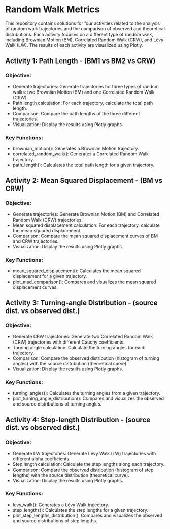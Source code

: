 # Random Walk Metrics

This repository contains solutions for four activities related to the analysis of random walk trajectories and the comparison of observed and theoretical distributions. Each activity focuses on a different type of random walk, including Brownian Motion (BM), Correlated Random Walk (CRW), and Lévy Walk (LW). The results of each activity are visualized using Plotly.

## Activity 1: Path Length - (BM1 vs BM2 vs CRW)
### Objective:
- Generate trajectories: Generate trajectories for three types of random walks: two Brownian Motion (BM) and one Correlated Random Walk (CRW).
- Path length calculation: For each trajectory, calculate the total path length.
- Comparison: Compare the path lengths of the three different trajectories.
- Visualization: Display the results using Plotly graphs.

### Key Functions:
- brownian_motion(): Generates a Brownian Motion trajectory.
- correlated_random_walk(): Generates a Correlated Random Walk trajectory.
- path_length(): Calculates the total path length for a given trajectory.

## Activity 2: Mean Squared Displacement - (BM vs CRW)
### Objective:
- Generate trajectories: Generate Brownian Motion (BM) and Correlated Random Walk (CRW) trajectories.
- Mean squared displacement calculation: For each trajectory, calculate the mean squared displacement.
- Comparison: Compare the mean squared displacement curves of BM and CRW trajectories.
- Visualization: Display the results using Plotly graphs.

### Key Functions:
- mean_squared_displacement(): Calculates the mean squared displacement for a given trajectory.
- plot_msd_comparison(): Compares and visualizes the mean squared displacement curves.

## Activity 3: Turning-angle Distribution - (source dist. vs observed dist.)
### Objective:
- Generate CRW trajectories: Generate two Correlated Random Walk (CRW) trajectories with different Cauchy coefficients.
- Turning angle calculation: Calculate the turning angles for each trajectory.
- Comparison: Compare the observed distribution (histogram of turning angles) with the source distribution (theoretical curve).
- Visualization: Display the results using Plotly graphs.

### Key Functions:
- turning_angles(): Calculates the turning angles from a given trajectory.
- plot_turning_angle_distribution(): Compares and visualizes the observed and source distributions of turning angles.

## Activity 4: Step-length Distribution - (source dist. vs observed dist.)
### Objective:
- Generate LW trajectories: Generate Lévy Walk (LW) trajectories with different alpha coefficients.
- Step length calculation: Calculate the step lengths along each trajectory.
- Comparison: Compare the observed distribution (histogram of step lengths) with the source distribution (theoretical curve).
- Visualization: Display the results using Plotly graphs.

### Key Functions:
- levy_walk(): Generates a Lévy Walk trajectory.
- step_lengths(): Calculates the step lengths for a given trajectory.
- plot_step_lengths_distribution(): Compares and visualizes the observed and source distributions of step lengths.